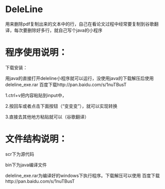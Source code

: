 # DeleLine
用来删除pdf复制出来的文本中的行，自己在看论文过程中经常要复制到谷歌翻译，每次要删除好多行，就自己写个java的小程序


# 程序使用说明：
下载安装：

用java的直接打开deleline小程序就可以运行，没使用java的下载解压后使用deleline_exe.rar 百度下载http://pan.baidu.com/s/1nuTBusT

  1.ctrl+v把内容粘贴到input中，
  
  2.按回车或者点击下面按钮（“变变变”），就可以实现转换
  
  3.直接去其他地方粘贴就可以（谷歌翻译）

# 文件结构说明：

  scr下为源代码

  bin下为java编译文件

  deleline_exe.rar为编译好的windows下执行程序。下载解压可以使用
   百度下载http://pan.baidu.com/s/1nuTBusT
